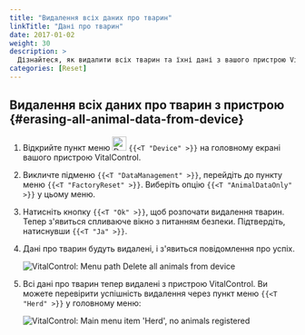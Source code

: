 ```yaml
---
title: "Видалення всіх даних про тварин"
linkTitle: "Дані про тварин"
date: 2017-01-02
weight: 30
description: >
  Дізнайтеся, як видалити всіх тварин та їхні дані з вашого пристрою VitalControl.
categories: [Reset]
---
```

## Видалення всіх даних про тварин з пристрою {#erasing-all-animal-data-from-device}

1. Відкрийте пункт меню <img src="/icons/device.svg" width="25" align="bottom" alt="Device" /> `{{<T "Device" >}}` на головному екрані вашого пристрою VitalControl.

1. Викличте підменю `{{<T "DataManagement" >}}`, перейдіть до пункту меню `{{<T "FactoryReset" >}}`. Виберіть опцію `{{<T "AnimalDataOnly" >}}` у цьому меню.

1. Натисніть кнопку `{{<T "Ok" >}}`, щоб розпочати видалення тварин. Тепер з'явиться спливаюче вікно з питанням безпеки. Підтвердіть, натиснувши `{{<T "Ja" >}}`.

1. Дані про тварин будуть видалені, і з'явиться повідомлення про успіх.

   ![VitalControl: Menu path Delete all animals from device](../images/eraseanimals.png "Delete all animals")

1. Всі дані про тварин тепер видалені з пристрою VitalControl. Ви можете перевірити успішність видалення через пункт меню `{{<T "Herd" >}}` у головному меню:

   ![VitalControl: Main menu item 'Herd', no animals registered](../images/no-animals.png "No animals registered")
